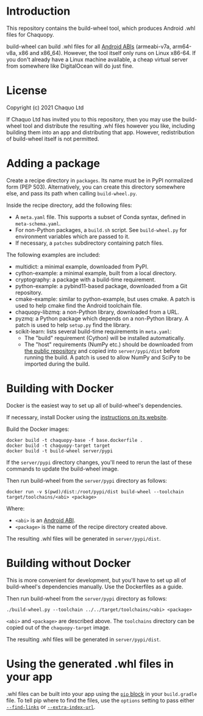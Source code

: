 # Introduction

This repository contains the build-wheel tool, which produces Android .whl files for Chaquopy.

build-wheel can build .whl files for all [Android
ABIs](https://developer.android.com/ndk/guides/abis) (armeabi-v7a, arm64-v8a, x86 and x86_64).
However, the tool itself only runs on Linux x86-64. If you don't already have a Linux machine
available, a cheap virtual server from somewhere like DigitalOcean will do just fine.


# License

Copyright (c) 2021 Chaquo Ltd

If Chaquo Ltd has invited you to this repository, then you may use the build-wheel tool and
distribute the resulting .whl files however you like, including building them into an app and
distributing that app. However, redistribution of build-wheel itself is not permitted.


# Adding a package

Create a recipe directory in `packages`. Its name must be in PyPI normalized form (PEP 503).
Alternatively, you can create this directory somewhere else, and pass its path when calling
`build-wheel.py`.

Inside the recipe directory, add the following files:

* A `meta.yaml` file. This supports a subset of Conda syntax, defined in `meta-schema.yaml`.
* For non-Python packages, a `build.sh` script. See `build-wheel.py` for environment variables
  which are passed to it.
* If necessary, a `patches` subdirectory containing patch files.

The following examples are included:

* multidict: a minimal example, downloaded from PyPI.
* cython-example: a minimal example, built from a local directory.
* cryptography: a package with a build-time requirement.
* python-example: a pybind11-based package, downloaded from a Git repository.
* cmake-example: similar to python-example, but uses cmake. A patch is used to help cmake find
  the Android toolchain file.
* chaquopy-libzmq: a non-Python library, downloaded from a URL.
* pyzmq: a Python package which depends on a non-Python library. A patch is used to help
  `setup.py` find the library.
* scikit-learn: lists several build-time requirements in `meta.yaml`:
  * The "build" requirement (Cython) will be installed automatically.
  * The "host" requirements (NumPy etc.) should be downloaded from [the public
    repository](https://chaquo.com/pypi-7.0/) and copied into `server/pypi/dist` before running
    the build. A patch is used to allow NumPy and SciPy to be imported during the build.


# Building with Docker

Docker is the easiest way to set up all of build-wheel's dependencies.

If necessary, install Docker using the [instructions on its
website](https://docs.docker.com/install/#supported-platforms).

Build the Docker images:

    docker build -t chaquopy-base -f base.dockerfile .
    docker build -t chaquopy-target target
    docker build -t build-wheel server/pypi

If the `server/pypi` directory changes, you'll need to rerun the last of these commands to
update the build-wheel image.

Then run build-wheel from the `server/pypi` directory as follows:

    docker run -v $(pwd)/dist:/root/pypi/dist build-wheel --toolchain target/toolchains/<abi> <package>

Where:

* `<abi>` is an [Android ABI](https://developer.android.com/ndk/guides/abis).
* `<package>` is the name of the recipe directory created above.

The resulting .whl files will be generated in `server/pypi/dist`.


# Building without Docker

This is more convenient for development, but you'll have to set up all of build-wheel's
dependencies manually. Use the Dockerfiles as a guide.

Then run build-wheel from the `server/pypi` directory as follows:

    ./build-wheel.py --toolchain ../../target/toolchains/<abi> <package>

`<abi>` and `<package>` are described above. The `toolchains` directory can be copied out of
the `chaquopy-target` image.

The resulting .whl files will be generated in `server/pypi/dist`.


# Using the generated .whl files in your app

.whl files can be built into your app using the [`pip`
block](https://chaquo.com/chaquopy/doc/current/android.html#requirements) in your
`build.gradle` file. To tell pip where to find the files, use the `options` setting to pass
either [`--find-links`](https://pip.pypa.io/en/stable/reference/pip_install/#cmdoption-f) or
[`--extra-index-url`](https://pip.pypa.io/en/stable/reference/pip_install/#cmdoption-extra-index-url).
